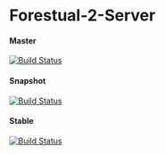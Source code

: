 # Forestual-2-Server

#### Master
[![Build Status](https://travis-ci.org/festivaldev/Forestual-2-Server.svg?branch=master)](https://travis-ci.org/festivaldev/Forestual-2-Server)

#### Snapshot
[![Build Status](https://travis-ci.org/festivaldev/Forestual-2-Server.svg?branch=snapshot)](https://travis-ci.org/festivaldev/Forestual-2-Server)

#### Stable
[![Build Status](https://travis-ci.org/festivaldev/Forestual-2-Server.svg?branch=stable)](https://travis-ci.org/festivaldev/Forestual-2-Server)